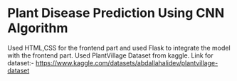 # Plant Disease Prediction Using CNN Algorithm
Used HTML,CSS for the frontend part and used Flask to integrate the model with the frontend part.
Used PlantVillage Dataset from kaggle.
Link for dataset:- https://www.kaggle.com/datasets/abdallahalidev/plantvillage-dataset
